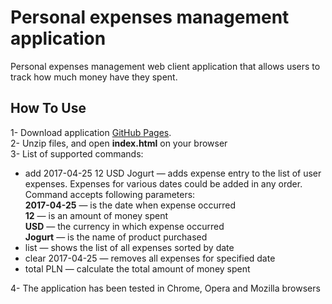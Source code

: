 # Personal expenses management application
Personal expenses management web client application that allows users to track how much money have they spent.
## How To Use
1- Download application [GitHub Pages](https://github.com/zinkoviktor/ExpensesManagement/archive/master.zip).
<br />
2- Unzip files, and open **index.html** on your browser
<br />
3- List of supported commands:
	
- add 2017-04-25 12 USD Jogurt — adds expense entry to the list of user expenses. Expenses for various dates could be added in any order. Command accepts following parameters:
<br />**2017-04-25** — is the date when expense occurred
<br />**12** — is an amount of money spent
<br />**USD** — the currency in which expense occurred
<br />**Jogurt** — is the name of product purchased
- list — shows the list of all expenses sorted by date
- clear 2017-04-25 — removes all expenses for specified date
- total PLN — calculate the total amount of money spent

4- The application has been tested in Chrome, Opera and Mozilla browsers

